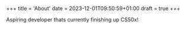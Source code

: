 +++
title = 'About'
date = 2023-12-01T09:50:59+01:00
draft = true
+++

Aspiring developer thats currently finishing up CS50x!
